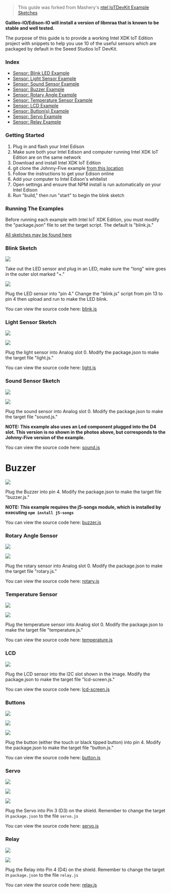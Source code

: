 > This guide was forked from Mashery's [ntel IoTDevKit Example Sketches](https://github.com/mashery/edison-guides/wiki/Cylon.js-and-Intel-IoTDevKit-Example-Sketches)

**Galileo-IO/Edison-IO will install a version of libmraa that is known to be stable and well tested.**

The purpose of this guide is to provide a working Intel XDK IoT Edition project with snippets to help you use 10 of the useful sensors which are packaged by default in the Seeed Studios IoT DevKit.

### Index

* [Sensor: Blink LED Example](Johnny-Five-and-Intel-IoTDevKit-Example-Sketches#blink-sketch)
* [Sensor: Light Sensor Example](Johnny-Five-and-Intel-IoTDevKit-Example-Sketches#light-sensor-sketch)
* [Sensor: Sound Sensor Example](Johnny-Five-and-Intel-IoTDevKit-Example-Sketches#sound-sensor-sketch)
* [Sensor: Buzzer Example](Johnny-Five-and-Intel-IoTDevKit-Example-Sketches#buzzer)
* [Sensor: Rotary Angle Example](Johnny-Five-and-Intel-IoTDevKit-Example-Sketches#rotary-angle-sensor)
* [Sensor: Temperature Sensor Example](Johnny-Five-and-Intel-IoTDevKit-Example-Sketches#temperature-sensor)
* [Sensor: LCD Example](Johnny-Five-and-Intel-IoTDevKit-Example-Sketches#lcd)
* [Sensor: Button(s) Example](Johnny-Five-and-Intel-IoTDevKit-Example-Sketches#buttons)
* [Sensor: Servo Example](Johnny-Five-and-Intel-IoTDevKit-Example-Sketches#servo)
* [Sensor: Relay Example](Johnny-Five-and-Intel-IoTDevKit-Example-Sketches#relay)

### Getting Started
1. Plug in and flash your Intel Edison
2. Make sure both your Intel Edison and computer running Intel XDK IoT Edition are on the same network
3. Download and install Intel XDK IoT Edition
4. git clone the Johnny-Five example [from this location](https://github.com/mashery/edison-guides/tree/master/recipies/Johnny-Five%20Sensor%20Examples)
5. Follow the instructions to get your Edison online
6. Add your computer to Intel Edison's whitelist
7. Open settings and ensure that NPM install is run automatically on your Intel Edison
8. Run "build," then run "start" to begin the blink sketch

### Running The Examples

Before running each example with Intel IoT XDK Edition, you must modify the "package.json" file to set the target script. The default is "blink.js." 

[All sketches may be found here](https://github.com/mashery/edison-guides/blob/master/recipies/Johnny-Five%20Examples/)

### Blink Sketch

![](http://rexstjohn.com/wp-content/uploads/2015/02/IMG_1289.jpg)

Take out the LED sensor and plug in an LED, make sure the "long" wire goes in the outer slot marked "+."

![](http://rexstjohn.com/wp-content/uploads/2015/02/IMG_1288.jpg)

Plug the LED sensor into "pin 4." Change the "blink.js" script from pin 13 to pin 4 then upload and run to make the LED blink.

You can view the source code here: [blink.js](https://github.com/mashery/edison-guides/blob/master/recipies/Johnny-Five%20Examples/blink.js)

### Light Sensor Sketch

![](http://rexstjohn.com/wp-content/uploads/2015/02/IMG_1292.jpg)

![](http://rexstjohn.com/wp-content/uploads/2015/02/Screen-Shot-2015-02-04-at-4.56.30-PM.png)

Plug the light sensor into Analog slot 0. Modify the package.json to make the target file "light.js." 

You can view the source code here: [light.js](https://github.com/mashery/edison-guides/blob/master/recipies/Johnny-Five%20Examples/light.js)

### Sound Sensor Sketch

![](http://rexstjohn.com/wp-content/uploads/2015/02/sound.jpg)

![](http://rexstjohn.com/wp-content/uploads/2015/02/soundsensor.png)

Plug the sound sensor into Analog slot 0. Modify the package.json to make the target file "sound.js." 

**NOTE: This example also uses an Led component plugged into the D4 slot. This version is no shown in the photos above, but corresponds to the Johnny-Five version of the example.**

You can view the source code here: [sound.js](https://github.com/mashery/edison-guides/blob/master/recipies/Johnny-Five%20Examples/sound.js)

# Buzzer

![](http://rexstjohn.com/wp-content/uploads/2015/02/buzzer.jpg)

Plug the Buzzer into pin 4. Modify the package.json to make the target file "buzzer.js." 

**NOTE: This example requires the j5-songs module, which is installed by executing `npm install j5-songs`**

You can view the source code here: [buzzer.js](https://github.com/mashery/edison-guides/blob/master/recipies/Johnny-Five%20Examples/buzzer.js)

### Rotary Angle Sensor

![](http://rexstjohn.com/wp-content/uploads/2015/02/rotator.jpg)

![](http://rexstjohn.com/wp-content/uploads/2015/02/rotary.png)

Plug the rotary sensor into Analog slot 0. Modify the package.json to make the target file "rotary.js." 

You can view the source code here: [rotary.js](https://github.com/mashery/edison-guides/blob/master/recipies/Johnny-Five%20Examples/rotary.js)

### Temperature Sensor

![](http://rexstjohn.com/wp-content/uploads/2015/02/IMG_1294.jpg)

![](http://rexstjohn.com/wp-content/uploads/2015/02/temp.png)

Plug the temperature sensor into Analog slot 0. Modify the package.json to make the target file "temperature.js."

You can view the source code here: [temperature.js](https://github.com/mashery/edison-guides/blob/master/recipies/Johnny-Five%20Examples/temperature.js)

### LCD 

![](http://rexstjohn.com/wp-content/uploads/2015/02/LCD.jpg)

Plug the LCD sensor into the I2C slot shown in the image. Modify the package.json to make the target file "lcd-screen.js."

You can view the source code here: [lcd-screen.js](https://github.com/mashery/edison-guides/blob/master/recipies/Johnny-Five%20Examples/lcd-screen.js)

### Buttons

![](http://rexstjohn.com/wp-content/uploads/2015/02/buttonblack.jpg)

![](http://rexstjohn.com/wp-content/uploads/2015/02/buttontouch.jpg)

![](http://rexstjohn.com/wp-content/uploads/2015/02/touchrelease.png)

Plug the button (either the touch or black tipped button) into pin 4. Modify the package.json to make the target file "button.js."

You can view the source code here: [button.js](https://github.com/mashery/edison-guides/blob/master/recipies/Johnny-Five%20Examples/button.js)

### Servo

![](https://raw.githubusercontent.com/wiki/mashery/edison-guides/images/servomovie.gif)

![](https://raw.githubusercontent.com/wiki/mashery/edison-guides/images/servosetup.JPG)

![](https://raw.githubusercontent.com/wiki/mashery/edison-guides/images/servoangle.png)

Plug the Servo into Pin 3 (D3) on the shield. Remember to change the target in `package.json` to the file `servo.js`

You can view the source code here: [servo.js](https://github.com/mashery/edison-guides/blob/master/recipies/Johnny-Five%20Examples/servo.js)

### Relay

![](https://raw.githubusercontent.com/wiki/mashery/edison-guides/images/relaysetup.JPG)

![](https://raw.githubusercontent.com/wiki/mashery/edison-guides/images/relaystate.png)

Plug the Relay into Pin 4 (D4) on the shield. Remember to change the target in `package.json` to the file `relay.js`

You can view the source code here: [relay.js](https://github.com/mashery/edison-guides/blob/master/recipies/Johnny-Five%20Examples/relay.js)
